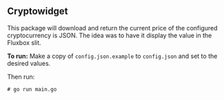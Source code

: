 ## Cryptowidget

This package will download and return the current price of
the configured cryptocurrency is JSON. The idea was to have it 
display the value in the Fluxbox slit.

**To run:**
Make a copy of `config.json.example` to `config.json` and set to the desired values.

Then run:
```
# go run main.go
```
